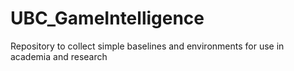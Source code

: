 # UBC_GameIntelligence
Repository to collect simple baselines and environments for use in academia and research 

